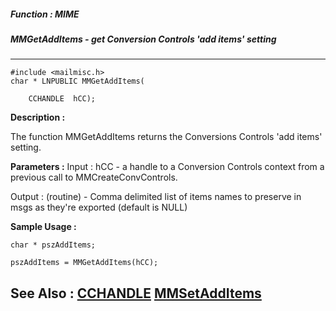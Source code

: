 ##### Function : MIME
##### MMGetAddItems - get Conversion Controls 'add items' setting
---
```
#include <mailmisc.h>
char * LNPUBLIC MMGetAddItems(

	CCHANDLE  hCC);
```
**Description :**

The function  MMGetAddItems returns the Conversions Controls 'add items' 
setting.

**Parameters :**
Input :
hCC  -  a handle to a Conversion Controls context from a previous call to MMCreateConvControls.

Output :
(routine)  -  Comma delimited list of items names to preserve in msgs as they're exported (default is NULL)



**Sample Usage :**
```
char * pszAddItems;

pszAddItems = MMGetAddItems(hCC);

```
**See Also :**
[CCHANDLE](/domino-c-api-docs/reference/Data/CCHANDLE)
[MMSetAddItems](/domino-c-api-docs/reference/Func/MMSetAddItems)
---
